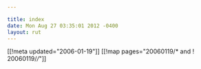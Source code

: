 ```yaml
---

title: index
date: Mon Aug 27 03:35:01 2012 -0400
layout: rut
---
```


[[!meta updated="2006-01-19"]]
[[!map pages="20060119/* and ! 20060119/*/*"]]
